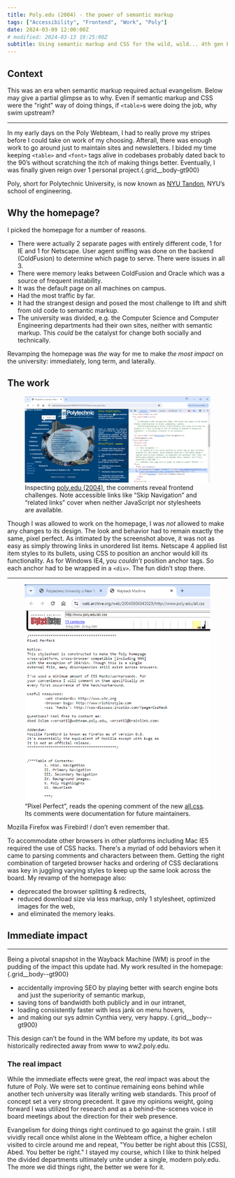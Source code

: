 ```yaml
---
title: Poly.edu (2004) - the power of semantic markup
tags: ["Accessibility", "Frontend", "Work", "Poly"]
date: 2024-03-09 12:00:00Z
# modified: 2024-03-13 19:25:00Z
subtitle: Using semantic markup and CSS for the wild, wild... 4th gen browsers as catalysts for change.
---
```


## Context

This was an era when semantic markup required actual evangelism. Below may give a partial glimpse as to why. Even if semantic markup and CSS were the "right" way of doing things, if `<table>`s were doing the job, why swim upstream?

<hr class="grid__row-reset" />

In my early days on the Poly Webteam, I had to really prove my stripes before I could take on work of my choosing. Afterall, there was enough work to go around just to maintain sites and newsletters. I bided my time keeping `<table>` and `<font>` tags alive in codebases probably dated back to the 90&rsquo;s without scratching the itch of making things better. Eventually, I was finally given reign over 1 personal project.{.grid__body-gt900}

<aside class="tangent">Poly, short for Polytechnic University, is now known as <a href="https://engineering.nyu.edu/">NYU Tandon</a>, NYU&rsquo;s school of engineering.</aside>

## Why the homepage?

I picked the homepage for a number of reasons.

- There were actually 2 separate pages with entirely different code, 1 for IE and 1 for Netscape. User agent sniffing was done on the backend (ColdFusion) to determine which page to serve. There were issues in all 3.
- There were memory leaks between ColdFusion and Oracle which was a source of frequent instability.
- It was the default page on all machines on campus.
- Had the most traffic by far.
- It had the strangest design and posed the most challenge to lift and shift from old code to semantic markup.
- The university was divided, e.g. the Computer Science and Computer Engineering departments had their own sites, neither with semantic markup. This _could_ be the catalyst for change both socially and technically.

Revamping the homepage was _the_ way for me to make _the most impact_ on the university: immediately, long term, and laterally.

## The work

<figure class="figure figure--img figure--img--body grid__figure grid__body-left-to-right-more">
  <a href="/blog-images/poly/homepage/poly.edu-semantic-markup-cropped-optimized.png"><img
    src="/blog-images/poly/homepage/poly.edu-semantic-markup-cropped-optimized.png"
    alt="Screenshot of inspecting poly.edu May 2004's menu"
    class="figure__img figure--img--body__img"
  /></a>
  <figcaption>Inspecting <a href="https://web.archive.org/web/20040519161813/http://www.poly.edu/">poly.edu (2004)</a>, the comments reveal frontend challenges. Note accessible links like &ldquo;Skip Navigation&rdquo; and &ldquo;related links&rdquo; cover when neither JavaScript nor stylesheets are available.</figcaption>
</figure>

Though I was allowed to work on the homepage, I was _not_ allowed to make any changes to its design. The look and behavior had to remain exactly the same, pixel perfect. As intimated by the screenshot above, it was not as easy as simply throwing links in unordered list items. Netscape 4 applied list item styles to its bullets, using CSS to position an anchor would kill its functionality. As for Windows IE4, you _couldn&rsquo;t_ position anchor tags. So each anchor had to be wrapped in a `<div>`. The fun didn&rsquo;t stop there.

<hr class="grid__row-reset" />

<figure class="figure figure--img figure--img--body grid__figure">
  <a href="/blog-images/poly/homepage/poly.edu-all.css-cropped-optimized.png"><img
    src="/blog-images/poly/homepage/poly.edu-all.css-cropped-optimized.png"
    alt="Screenshot of poly.edu's new all.css, shows helpful comments for future maintainers"
    class="figure__img figure--img--body__img"
  /></a>
  <figcaption>&ldquo;Pixel Perfect&rdquo;, reads the opening comment of the new <a href="https://web.archive.org/web/20040806043029/http://www.poly.edu/all.css">all.css</a>. Its comments were documentation for future maintainers.</figcaption>
</figure>

<aside class="tangent">Mozilla Firefox was Firebird! <em>I</em> don&rsquo;t even remember that.</aside>

To accommodate other browsers in other platforms including Mac IE5 required the use of CSS hacks. There's a myriad of odd behaviors when it came to parsing comments and characters between them. Getting the right combination of targeted browser hacks and ordering of CSS declarations was key in juggling varying styles to keep up the same look across the board. My revamp of the homepage also:

- deprecated the browser splitting & redirects,
- reduced download size via less markup, only 1 stylesheet, optimized images for the web,
- and eliminated the memory leaks.

## Immediate impact

<hr class="grid__row-reset" />

Being a pivotal snapshot in the Wayback Machine (WM) is proof in the pudding of the impact this update had. My work resulted in the homepage:{.grid__body--gt900}

- accidentally improving SEO by playing better with search engine bots and just the superiority of semantic markup,
- saving tons of bandwidth both publicly and in our intranet,
- loading consistently faster with less jank on menu hovers,
- and making our sys admin Cynthia very, very happy.
{.grid__body--gt900}

<aside class="tangent grid__row-span-2">This design can&rsquo;t be found in the WM before my update, its bot was historically redirected away from www to ww<em>2</em>.poly.edu.</aside>

### The real impact

While the immediate effects were great, the _real_ impact was about the future of Poly. We were set to continue remaining eons behind while another tech university was literally writing web standards. This proof of concept set a very strong precedent. It gave my opinions weight, going forward I was utilized for research and as a behind-the-scenes voice in board meetings about the direction for their web presence.

Evangelism for doing things right continued to go against the grain. I still vividly recall once whilst alone in the Webteam office, a higher echelon visited to circle around me and repeat, "You better be right about this [CSS], Abed. You better be right." I stayed my course, which I like to think helped the divided departments ultimately unite under a single, modern <a>poly.edu</a>. The more we did things right, the better we were for it.
